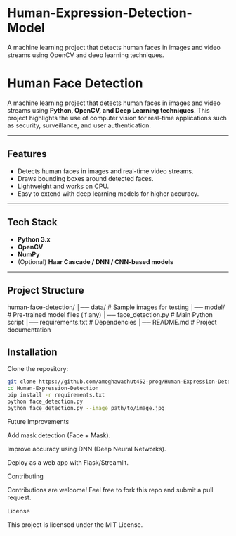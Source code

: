# Human-Expression-Detection-Model
A machine learning project that detects human faces in images and video streams using OpenCV and deep learning techniques.
# Human Face Detection  

A machine learning project that detects human faces in images and video streams using **Python, OpenCV, and Deep Learning techniques**. This project highlights the use of computer vision for real-time applications such as security, surveillance, and user authentication.  

---

##  Features  
- Detects human faces in images and real-time video streams.  
- Draws bounding boxes around detected faces.  
- Lightweight and works on CPU.  
- Easy to extend with deep learning models for higher accuracy.  

---

##  Tech Stack  
- **Python 3.x**  
- **OpenCV**  
- **NumPy**  
- (Optional) **Haar Cascade / DNN / CNN-based models**  

---

## Project Structure  
human-face-detection/
│── data/ # Sample images for testing
│── model/ # Pre-trained model files (if any)
│── face_detection.py # Main Python script
│── requirements.txt # Dependencies
│── README.md # Project documentation

##  Installation  
Clone the repository:  
```bash
git clone https://github.com/amoghawadhut452-prog/Human-Expression-Detection-Model.git
cd Human-Expression-Detection
pip install -r requirements.txt
python face_detection.py
python face_detection.py --image path/to/image.jpg
```

Future Improvements

Add mask detection (Face + Mask).

Improve accuracy using DNN (Deep Neural Networks).

Deploy as a web app with Flask/Streamlit.



Contributing

Contributions are welcome! Feel free to fork this repo and submit a pull request.


License

This project is licensed under the MIT License.

